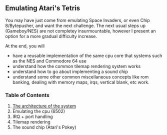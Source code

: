 ## Emulating Atari's Tetris

You may have just come from emulating Space Invaders, or even Chip 8/Bytepusher, and want the next challenge. The next usual steps up (Gameboy/NES) are not completey insurmountable, however I present an option for a more gradual difficulty increase.

At the end, you will
- have a reusable implementation of the same cpu core that systems such as the NES and Commodore 64 use
- understand how the common tilemap rendering system works
- understand how to go about implementing a sound chip
- understand some other common miscellaneous concepts like rom banking, dealing with memory maps, irqs, vertical blank, etc work.

### Table of Contents

1. [The architecture of the system](architecture.md)
2. Emulating the cpu (6502)
3. IRQ + port handling
4. Tilemap rendering
5. The sound chip (Atari's Pokey)
